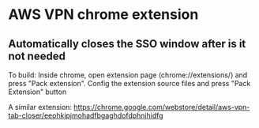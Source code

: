 # AWS VPN chrome extension
## Automatically closes the SSO window after is it not needed

To build: Inside chrome, open extension page (chrome://extensions/) and press "Pack extension".
Config the extension source files and press "Pack Extension" button

A similar extension: https://chrome.google.com/webstore/detail/aws-vpn-tab-closer/eeohkjpjmohadfbgaghdofdphnjhidfg

